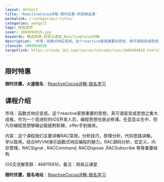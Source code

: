 ```yaml
---
layout: default
title: 'ReactiveCocoa详解-限时优惠-网易精品课'
permalink: /:categories/:title/
categories: wangyi2
tags: 网易提供
cover: 1004994010.jpg
keywords: 精选网课,网易云课堂,ReactiveCocoa详解
description: '市场：函数式响应变成。这个reactive家族重要的思想，真可谓是变成思想之集大成者。作为一个高进阶的iOS开发人员，编'
classid: 1004994010
targetlink: https://study.163.com/course/introduction/1004994010.htm?share=1&shareId=1025206652&utm_campaign=share&utm_medium=iphoneShare&utm_source=&utm_u=1025206652
---
```


## 限时特惠

**限时优惠，火速报名**：[ReactiveCocoa详解-报名学习](https://study.163.com/course/introduction/1004994010.htm?share=1&shareId=1025206652&utm_campaign=share&utm_medium=iphoneShare&utm_source=&utm_u=1025206652)

## 课程介绍

市场：函数式响应变成。这个reactive家族重要的思想，真可谓是变成思想之集大成者。作为一个高进阶的iOS开发人员，编程思想也是必修课。在芸芸众生中，但凡你编程思想够硬必能披荆斩棘，offer手到擒来。

内容：这个课程我们主要讲解RAC常用，分析技巧，原理分析，代码思路讲解。学以致用，结合MVVM演示函数式响应编程的魅力。RAC源码分析，宏定义，内存管理，RACSignal , RACCommand, RACDispose ,RACSubscribe 等等重要结构



iOS交流解答群：468115610，备注：网易云课堂

**限时优惠，报名地址**：[ReactiveCocoa详解-报名学习](https://study.163.com/course/introduction/1004994010.htm?share=1&shareId=1025206652&utm_campaign=share&utm_medium=iphoneShare&utm_source=&utm_u=1025206652)

